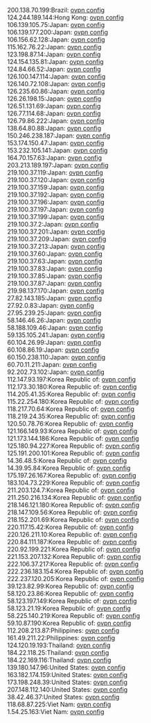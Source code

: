 200.138.70.199:Brazil: [ovpn config](vpn/200_138_70_199.ovpn)  
124.244.189.144:Hong Kong: [ovpn config](vpn/124_244_189_144.ovpn)  
106.139.105.75:Japan: [ovpn config](vpn/106_139_105_75.ovpn)  
106.139.177.200:Japan: [ovpn config](vpn/106_139_177_200.ovpn)  
106.156.62.128:Japan: [ovpn config](vpn/106_156_62_128.ovpn)  
115.162.76.22:Japan: [ovpn config](vpn/115_162_76_22.ovpn)  
123.198.87.14:Japan: [ovpn config](vpn/123_198_87_14.ovpn)  
124.154.135.81:Japan: [ovpn config](vpn/124_154_135_81.ovpn)  
124.84.66.52:Japan: [ovpn config](vpn/124_84_66_52.ovpn)  
126.100.147.114:Japan: [ovpn config](vpn/126_100_147_114.ovpn)  
126.140.72.108:Japan: [ovpn config](vpn/126_140_72_108.ovpn)  
126.235.60.86:Japan: [ovpn config](vpn/126_235_60_86.ovpn)  
126.26.198.15:Japan: [ovpn config](vpn/126_26_198_15.ovpn)  
126.51.131.69:Japan: [ovpn config](vpn/126_51_131_69.ovpn)  
126.77.114.68:Japan: [ovpn config](vpn/126_77_114_68.ovpn)  
126.79.86.222:Japan: [ovpn config](vpn/126_79_86_222.ovpn)  
138.64.80.88:Japan: [ovpn config](vpn/138_64_80_88.ovpn)  
150.246.238.187:Japan: [ovpn config](vpn/150_246_238_187.ovpn)  
153.174.150.47:Japan: [ovpn config](vpn/153_174_150_47.ovpn)  
153.232.105.141:Japan: [ovpn config](vpn/153_232_105_141.ovpn)  
164.70.157.63:Japan: [ovpn config](vpn/164_70_157_63.ovpn)  
203.213.189.197:Japan: [ovpn config](vpn/203_213_189_197.ovpn)  
219.100.37.119:Japan: [ovpn config](vpn/219_100_37_119.ovpn)  
219.100.37.120:Japan: [ovpn config](vpn/219_100_37_120.ovpn)  
219.100.37.159:Japan: [ovpn config](vpn/219_100_37_159.ovpn)  
219.100.37.192:Japan: [ovpn config](vpn/219_100_37_192.ovpn)  
219.100.37.196:Japan: [ovpn config](vpn/219_100_37_196.ovpn)  
219.100.37.197:Japan: [ovpn config](vpn/219_100_37_197.ovpn)  
219.100.37.199:Japan: [ovpn config](vpn/219_100_37_199.ovpn)  
219.100.37.2:Japan: [ovpn config](vpn/219_100_37_2.ovpn)  
219.100.37.201:Japan: [ovpn config](vpn/219_100_37_201.ovpn)  
219.100.37.209:Japan: [ovpn config](vpn/219_100_37_209.ovpn)  
219.100.37.213:Japan: [ovpn config](vpn/219_100_37_213.ovpn)  
219.100.37.60:Japan: [ovpn config](vpn/219_100_37_60.ovpn)  
219.100.37.63:Japan: [ovpn config](vpn/219_100_37_63.ovpn)  
219.100.37.83:Japan: [ovpn config](vpn/219_100_37_83.ovpn)  
219.100.37.85:Japan: [ovpn config](vpn/219_100_37_85.ovpn)  
219.100.37.87:Japan: [ovpn config](vpn/219_100_37_87.ovpn)  
219.98.137.170:Japan: [ovpn config](vpn/219_98_137_170.ovpn)  
27.82.143.185:Japan: [ovpn config](vpn/27_82_143_185.ovpn)  
27.92.0.83:Japan: [ovpn config](vpn/27_92_0_83.ovpn)  
27.95.239.25:Japan: [ovpn config](vpn/27_95_239_25.ovpn)  
58.146.46.26:Japan: [ovpn config](vpn/58_146_46_26.ovpn)  
58.188.109.46:Japan: [ovpn config](vpn/58_188_109_46.ovpn)  
59.135.105.241:Japan: [ovpn config](vpn/59_135_105_241.ovpn)  
60.104.26.99:Japan: [ovpn config](vpn/60_104_26_99.ovpn)  
60.108.86.19:Japan: [ovpn config](vpn/60_108_86_19.ovpn)  
60.150.238.110:Japan: [ovpn config](vpn/60_150_238_110.ovpn)  
60.70.11.211:Japan: [ovpn config](vpn/60_70_11_211.ovpn)  
92.202.73.102:Japan: [ovpn config](vpn/92_202_73_102.ovpn)  
112.147.93.197:Korea Republic of: [ovpn config](vpn/112_147_93_197.ovpn)  
112.173.30.180:Korea Republic of: [ovpn config](vpn/112_173_30_180.ovpn)  
114.205.41.35:Korea Republic of: [ovpn config](vpn/114_205_41_35.ovpn)  
115.22.254.180:Korea Republic of: [ovpn config](vpn/115_22_254_180.ovpn)  
118.217.70.64:Korea Republic of: [ovpn config](vpn/118_217_70_64.ovpn)  
118.219.24.35:Korea Republic of: [ovpn config](vpn/118_219_24_35.ovpn)  
120.50.78.76:Korea Republic of: [ovpn config](vpn/120_50_78_76.ovpn)  
121.166.149.93:Korea Republic of: [ovpn config](vpn/121_166_149_93.ovpn)  
121.173.144.186:Korea Republic of: [ovpn config](vpn/121_173_144_186.ovpn)  
125.180.94.227:Korea Republic of: [ovpn config](vpn/125_180_94_227.ovpn)  
125.191.200.101:Korea Republic of: [ovpn config](vpn/125_191_200_101.ovpn)  
14.36.48.5:Korea Republic of: [ovpn config](vpn/14_36_48_5.ovpn)  
14.39.95.84:Korea Republic of: [ovpn config](vpn/14_39_95_84.ovpn)  
175.197.26.167:Korea Republic of: [ovpn config](vpn/175_197_26_167.ovpn)  
183.104.73.229:Korea Republic of: [ovpn config](vpn/183_104_73_229.ovpn)  
211.203.124.7:Korea Republic of: [ovpn config](vpn/211_203_124_7.ovpn)  
211.250.216.134:Korea Republic of: [ovpn config](vpn/211_250_216_134.ovpn)  
218.146.121.180:Korea Republic of: [ovpn config](vpn/218_146_121_180.ovpn)  
218.147.109.56:Korea Republic of: [ovpn config](vpn/218_147_109_56.ovpn)  
218.152.201.69:Korea Republic of: [ovpn config](vpn/218_152_201_69.ovpn)  
220.117.15.42:Korea Republic of: [ovpn config](vpn/220_117_15_42.ovpn)  
220.126.211.10:Korea Republic of: [ovpn config](vpn/220_126_211_10.ovpn)  
220.84.111.187:Korea Republic of: [ovpn config](vpn/220_84_111_187.ovpn)  
220.92.199.221:Korea Republic of: [ovpn config](vpn/220_92_199_221.ovpn)  
221.153.207.132:Korea Republic of: [ovpn config](vpn/221_153_207_132.ovpn)  
222.106.37.217:Korea Republic of: [ovpn config](vpn/222_106_37_217.ovpn)  
222.236.183.154:Korea Republic of: [ovpn config](vpn/222_236_183_154.ovpn)  
222.237.120.205:Korea Republic of: [ovpn config](vpn/222_237_120_205.ovpn)  
39.123.82.99:Korea Republic of: [ovpn config](vpn/39_123_82_99.ovpn)  
58.120.23.86:Korea Republic of: [ovpn config](vpn/58_120_23_86.ovpn)  
58.123.197.149:Korea Republic of: [ovpn config](vpn/58_123_197_149.ovpn)  
58.123.21.19:Korea Republic of: [ovpn config](vpn/58_123_21_19.ovpn)  
58.225.140.219:Korea Republic of: [ovpn config](vpn/58_225_140_219.ovpn)  
59.10.87.190:Korea Republic of: [ovpn config](vpn/59_10_87_190.ovpn)  
112.208.213.87:Philippines: [ovpn config](vpn/112_208_213_87.ovpn)  
161.49.211.22:Philippines: [ovpn config](vpn/161_49_211_22.ovpn)  
124.120.19.193:Thailand: [ovpn config](vpn/124_120_19_193.ovpn)  
184.22.118.25:Thailand: [ovpn config](vpn/184_22_118_25.ovpn)  
184.22.169.116:Thailand: [ovpn config](vpn/184_22_169_116.ovpn)  
139.180.147.96:United States: [ovpn config](vpn/139_180_147_96.ovpn)  
163.182.174.159:United States: [ovpn config](vpn/163_182_174_159.ovpn)  
173.198.248.39:United States: [ovpn config](vpn/173_198_248_39.ovpn)  
207.148.112.140:United States: [ovpn config](vpn/207_148_112_140.ovpn)  
38.42.46.37:United States: [ovpn config](vpn/38_42_46_37.ovpn)  
118.68.87.225:Viet Nam: [ovpn config](vpn/118_68_87_225.ovpn)  
1.54.25.163:Viet Nam: [ovpn config](vpn/1_54_25_163.ovpn)  
